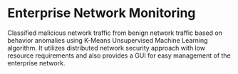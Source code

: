 # Enterprise Network Monitoring

Classified malicious network traffic from benign network traffic based on behavior anomalies using K-Means Unsupervised Machine Learning algorithm. It utilizes distributed network security approach with low resource requirements and also provides a GUI for easy management of the enterprise network.

